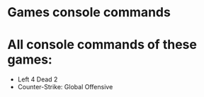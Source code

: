 # Games console commands
# All console commands of these games:
- Left 4 Dead 2
- Counter-Strike: Global Offensive
